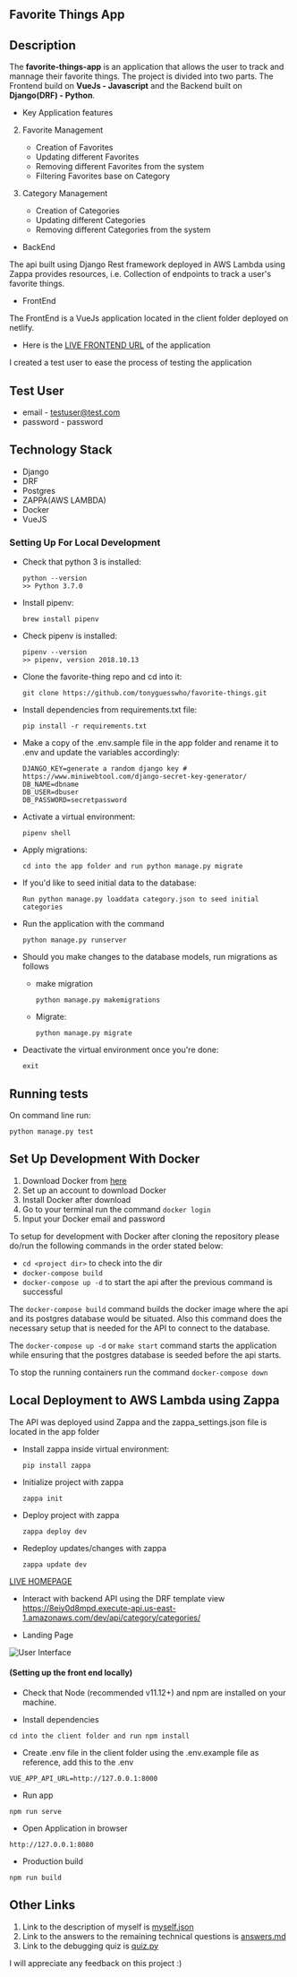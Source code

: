 ## Favorite Things  App

## Description
The **favorite-things-app** is an application that allows the user to track and mannage their favorite things. The project is divided into two parts. The Frontend build on **VueJs - Javascript** and the Backend built on **Django(DRF) - Python**.


- Key Application features

2. Favorite Management
    - Creation of Favorites
    - Updating different Favorites
    - Removing different Favorites from the system
    - Filtering Favorites base on Category

2. Category Management
    - Creation of Categories
    - Updating different Categories
    - Removing different Categories from the system

- BackEnd

The api built using Django Rest framework deployed in AWS Lambda using Zappa provides resources, i.e. Collection of endpoints to track a user's favorite things.

- FrontEnd

The FrontEnd is a VueJs application located in the client folder deployed on netlify.

* Here is the [ LIVE FRONTEND URL](https://5d39aaf9a40c820009a38bd9--elegant-agnesi-f6c341.netlify.com/) of the application

I created  a test user to ease the process of testing the application
## Test User
* email - testuser@test.com
* password - password


## Technology Stack

- Django
- DRF
- Postgres
- ZAPPA(AWS LAMBDA)
- Docker
- VueJS


###  Setting Up For Local Development

-   Check that python 3 is installed:

    ```
    python --version
    >> Python 3.7.0
    ```

-   Install pipenv:

    ```
    brew install pipenv
    ```

-   Check pipenv is installed:
    ```
    pipenv --version
    >> pipenv, version 2018.10.13
    ```

-   Clone the favorite-thing repo and cd into it:

    ```
    git clone https://github.com/tonyguesswho/favorite-things.git
    ```

-   Install dependencies from requirements.txt file:

    ```
    pip install -r requirements.txt
    ```

-   Make a copy of the .env.sample file in the app folder and rename it to .env and update the variables accordingly:

    ```
    DJANGO_KEY=generate a random django key # https://www.miniwebtool.com/django-secret-key-generator/
    DB_NAME=dbname
    DB_USER=dbuser
    DB_PASSWORD=secretpassword

    ```

-   Activate a virtual environment:

    ```
    pipenv shell
    ```

-   Apply migrations:

    ```
    cd into the app folder and run python manage.py migrate
    ```

-   If you'd like to seed initial data to the database:

    ```
    Run python manage.py loaddata category.json to seed initial categories
    ```

*   Run the application with the command

    ```
    python manage.py runserver
    ```

*   Should you make changes to the database models, run migrations as follows

    -   make migration

        ```
        python manage.py makemigrations
        ```

    -   Migrate:
        ```
        python manage.py migrate
        ```

*   Deactivate the virtual environment once you're done:
    ```
    exit
    ```

## Running tests

On command line run:

```
python manage.py test
```


## Set Up Development With Docker

1. Download Docker from [here](https://docs.docker.com/)
2. Set up an account to download Docker
3. Install Docker after download
4. Go to your terminal run the command `docker login`
5. Input your Docker email and password

To setup for development with Docker after cloning the repository please do/run the following commands in the order stated below:

-   `cd <project dir>` to check into the dir
-   `docker-compose build`
-   `docker-compose up -d` to start the api after the previous command is successful

The `docker-compose build` command builds the docker image where the api and its postgres database would be situated.
Also this command does the necessary setup that is needed for the API to connect to the database.

The `docker-compose up -d` or `make start` command starts the application while ensuring that the postgres database is seeded before the api starts.


To stop the running containers run the command `docker-compose down`

## Local Deployment to AWS Lambda using Zappa

The API was deployed usind Zappa and the zappa_settings.json file is located in the app folder

-   Install zappa inside virtual environment:

    ```
    pip install zappa
    ```

-   Initialize project with zappa

    ```
    zappa init
    ```

-   Deploy project with zappa

    ```
    zappa deploy dev
    ```

-   Redeploy updates/changes with zappa

    ```
    zappa update dev
    ```

[LIVE HOMEPAGE](https://5d39aaf9a40c820009a38bd9--elegant-agnesi-f6c341.netlify.com "Homepage")

- Interact with backend API using the DRF template view
 https://8eiy0d8mpd.execute-api.us-east-1.amazonaws.com/dev/api/category/categories/



* Landing Page

![User Interface](https://user-images.githubusercontent.com/19865565/61905725-afd0f780-af21-11e9-9cf8-31e849c1f5db.png)


#### (Setting up the front end locally)
- Check that Node (recommended v11.12+) and npm are installed on your machine.

- Install dependencies
```
cd into the client folder and run npm install
```

- Create .env file in the client folder using the .env.example file as reference, add this to the .env
```
VUE_APP_API_URL=http://127.0.0.1:8000
```
- Run app
```
npm run serve
```
- Open Application in browser
```
http://127.0.0.1:8080
```
- Production build
```
npm run build
```

## Other Links

1. Link to the description of myself is [myself.json](https://github.com/tonyguesswho/favorite-things/blob/update-readme/myself.json)
2. Link to the answers to the remaining technical questions is [answers.md](https://github.com/tonyguesswho/favorite-things/blob/update-readme/answers.md)
3. Link to the debugging quiz is [quiz.py](https://github.com/tonyguesswho/favorite-things/blob/update-readme/quiz.py)


I will appreciate any feedback on this project :)